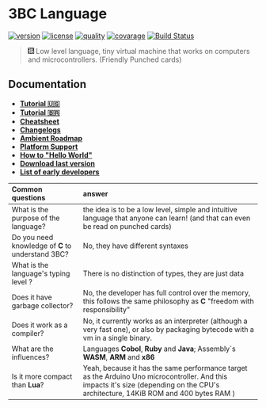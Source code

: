 3BC Language
============
[![version](https://img.shields.io/github/v/release/rodrigodornelles/3bc-lang?sort=semver)](https://github.com/RodrigoDornelles/3bc-lang/releases)
[![license](https://img.shields.io/github/license/rodrigodornelles/3bc-lang)](https://github.com/RodrigoDornelles/3bc-lang/blob/master/LICENSE.txt) 
[![quality](https://app.codacy.com/project/badge/Grade/10888eee2fbc460b8ddb7476b0aceb23)](https://www.codacy.com/gh/RodrigoDornelles/3bc-lang/dashboard?utm_source=github.com&amp;utm_medium=referral&amp;utm_content=RodrigoDornelles/3bc-lang&amp;utm_campaign=Badge_Grade)
[![covarage](https://codecov.io/gh/RodrigoDornelles/3bc-lang/branch/master/graph/badge.svg?token=FS152PL31C)](https://codecov.io/gh/RodrigoDornelles/3bc-lang)
[![Build Status](https://img.shields.io/github/checks-status/rodrigodornelles/3bc-lang/master)](https://github.com/rodrigodornelles/3bc-lang/actions)

> ![3bc lang logo](/docs/images/3bc-logo-small.png)
> Low level language, tiny virtual machine that works on computers and microcontrollers. (Friendly Punched cards)

## Documentation ##

* **[Tutorial :us:](https://3bc-lang.org/guide/tutorial-en-us)**
* **[Tutorial :brazil:](https://3bc-lang.org/guide/tutorial-pt-br)**
* **[Cheatsheet](https://3bc-lang.org/guide/cheatsheet.md)**
* **[Changelogs](https://3bc-lang.org/extra/changelogs.md)**
* **[Ambient Roadmap](https://3bc-lang.org/extra/roadmap)**
* **[Platform Support](https://3bc-lang.org/support.md)**
* **[How to "Hello World"](#how-to-hello-world)**
* **[Download last version](https://3bc-lang.org/download)**
* **[List of early developers](https://3bc-lang.org/early-adopters)**

| Common questions | answer |
| :--------------- | :----- |
| What is the purpose of the language? | the idea is to be a low level, simple and intuitive language that anyone can learn! (and that can even be read on punched cards) |
| Do you need knowledge of **C** to understand 3BC? | No, they have different syntaxes |
| What is the language's typing level ? | There is no distinction of types, they are just data |
| Does it have garbage collector? | No, the developer has full control over the memory, this follows the same philosophy as **C** "freedom with responsibility" |
| Does it work as a compiler? | No, it currently works as an interpreter (although a very fast one), or also by packaging bytecode with a vm in a single binary. |
| What are the influences? | Languages **Cobol**, **Ruby** and **Java**; Assembly´s **WASM**, **ARM** and **x86** |
| Is it more compact than **Lua**? | Yeah, because it has the same performance target as the Arduino Uno microcontroller. And this impacts it's size (depending on the CPU's architecture, 14KiB ROM and 400 bytes RAM ) |
